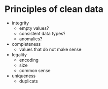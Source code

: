 # Principles of clean data

-   integrity
    -   empty values?
    -   consistent data types?
    -   anomalies?
-   completeness
    -   values that do not make sense
-   legality
    -   encoding
    -   size
    -   common sense
-   uniqueness
    -   duplicats
